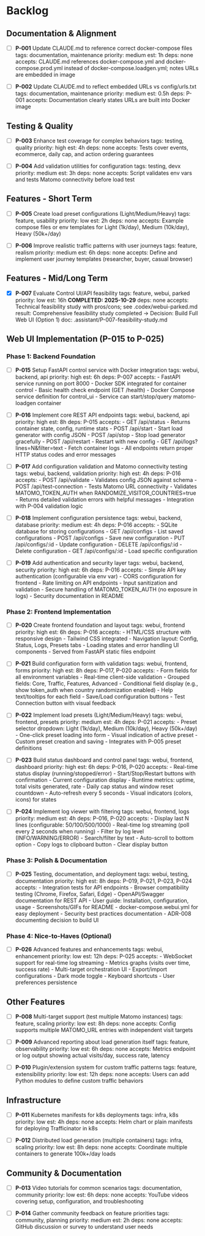 # Backlog

## Documentation & Alignment
- [ ] **P-001** Update CLAUDE.md to reference correct docker-compose files
      tags: documentation, maintenance  priority: medium  est: 1h
      deps: none
      accepts: CLAUDE.md references docker-compose.yml and docker-compose.prod.yml instead of docker-compose.loadgen.yml; notes URLs are embedded in image

- [ ] **P-002** Update CLAUDE.md to reflect embedded URLs vs config/urls.txt
      tags: documentation, maintenance  priority: medium  est: 0.5h
      deps: P-001
      accepts: Documentation clearly states URLs are built into Docker image

## Testing & Quality
- [ ] **P-003** Enhance test coverage for complex behaviors
      tags: testing, quality  priority: high  est: 4h
      deps: none
      accepts: Tests cover events, ecommerce, daily cap, and action ordering guarantees

- [ ] **P-004** Add validation utilities for configuration
      tags: testing, devx  priority: medium  est: 3h
      deps: none
      accepts: Script validates env vars and tests Matomo connectivity before load test

## Features - Short Term
- [ ] **P-005** Create load preset configurations (Light/Medium/Heavy)
      tags: feature, usability  priority: low  est: 2h
      deps: none
      accepts: Example compose files or env templates for Light (1k/day), Medium (10k/day), Heavy (50k+/day)

- [ ] **P-006** Improve realistic traffic patterns with user journeys
      tags: feature, realism  priority: medium  est: 6h
      deps: none
      accepts: Define and implement user journey templates (researcher, buyer, casual browser)

## Features - Mid/Long Term
- [x] **P-007** Evaluate Control UI/API feasibility
      tags: feature, webui, parked  priority: low  est: 16h  **COMPLETED: 2025-10-29**
      deps: none
      accepts: Technical feasibility study with pros/cons; see .codex/webui-parked.md
      result: Comprehensive feasibility study completed → Decision: Build Full Web UI (Option 1)
      doc: .assistant/P-007-feasibility-study.md

## Web UI Implementation (P-015 to P-025)

### Phase 1: Backend Foundation
- [ ] **P-015** Setup FastAPI control service with Docker integration
      tags: webui, backend, api  priority: high  est: 6h
      deps: P-007
      accepts: 
      - FastAPI service running on port 8000
      - Docker SDK integrated for container control
      - Basic health check endpoint (GET /health)
      - Docker Compose service definition for control_ui
      - Service can start/stop/query matomo-loadgen container

- [ ] **P-016** Implement core REST API endpoints
      tags: webui, backend, api  priority: high  est: 8h
      deps: P-015
      accepts:
      - GET /api/status - Returns container state, config, runtime stats
      - POST /api/start - Start load generator with config JSON
      - POST /api/stop - Stop load generator gracefully
      - POST /api/restart - Restart with new config
      - GET /api/logs?lines=N&filter=text - Fetch container logs
      - All endpoints return proper HTTP status codes and error messages

- [ ] **P-017** Add configuration validation and Matomo connectivity testing
      tags: webui, backend, validation  priority: high  est: 4h
      deps: P-016
      accepts:
      - POST /api/validate - Validates config JSON against schema
      - POST /api/test-connection - Tests Matomo URL connectivity
      - Validates MATOMO_TOKEN_AUTH when RANDOMIZE_VISITOR_COUNTRIES=true
      - Returns detailed validation errors with helpful messages
      - Integration with P-004 validation logic

- [ ] **P-018** Implement configuration persistence
      tags: webui, backend, database  priority: medium  est: 4h
      deps: P-016
      accepts:
      - SQLite database for storing configurations
      - GET /api/configs - List saved configurations
      - POST /api/configs - Save new configuration
      - PUT /api/configs/:id - Update configuration
      - DELETE /api/configs/:id - Delete configuration
      - GET /api/configs/:id - Load specific configuration

- [ ] **P-019** Add authentication and security layer
      tags: webui, backend, security  priority: high  est: 6h
      deps: P-016
      accepts:
      - Simple API key authentication (configurable via env var)
      - CORS configuration for frontend
      - Rate limiting on API endpoints
      - Input sanitization and validation
      - Secure handling of MATOMO_TOKEN_AUTH (no exposure in logs)
      - Security documentation in README

### Phase 2: Frontend Implementation
- [ ] **P-020** Create frontend foundation and layout
      tags: webui, frontend  priority: high  est: 6h
      deps: P-016
      accepts:
      - HTML/CSS structure with responsive design
      - Tailwind CSS integrated
      - Navigation layout: Config, Status, Logs, Presets tabs
      - Loading states and error handling UI components
      - Served from FastAPI static files endpoint

- [ ] **P-021** Build configuration form with validation
      tags: webui, frontend, forms  priority: high  est: 8h
      deps: P-017, P-020
      accepts:
      - Form fields for all environment variables
      - Real-time client-side validation
      - Grouped fields: Core, Traffic, Features, Advanced
      - Conditional field display (e.g., show token_auth when country randomization enabled)
      - Help text/tooltips for each field
      - Save/Load configuration buttons
      - Test Connection button with visual feedback

- [ ] **P-022** Implement load presets (Light/Medium/Heavy)
      tags: webui, frontend, presets  priority: medium  est: 4h
      deps: P-021
      accepts:
      - Preset selector dropdown: Light (1k/day), Medium (10k/day), Heavy (50k+/day)
      - One-click preset loading into form
      - Visual indication of active preset
      - Custom preset creation and saving
      - Integrates with P-005 preset definitions

- [ ] **P-023** Build status dashboard and control panel
      tags: webui, frontend, dashboard  priority: high  est: 6h
      deps: P-016, P-020
      accepts:
      - Real-time status display (running/stopped/error)
      - Start/Stop/Restart buttons with confirmation
      - Current configuration display
      - Runtime metrics: uptime, total visits generated, rate
      - Daily cap status and window reset countdown
      - Auto-refresh every 5 seconds
      - Visual indicators (colors, icons) for states

- [ ] **P-024** Implement log viewer with filtering
      tags: webui, frontend, logs  priority: medium  est: 4h
      deps: P-016, P-020
      accepts:
      - Display last N lines (configurable: 50/100/500/1000)
      - Real-time log streaming (poll every 2 seconds when running)
      - Filter by log level (INFO/WARNING/ERROR)
      - Search/filter by text
      - Auto-scroll to bottom option
      - Copy logs to clipboard button
      - Clear display button

### Phase 3: Polish & Documentation
- [ ] **P-025** Testing, documentation, and deployment
      tags: webui, testing, documentation  priority: high  est: 8h
      deps: P-019, P-021, P-023, P-024
      accepts:
      - Integration tests for API endpoints
      - Browser compatibility testing (Chrome, Firefox, Safari, Edge)
      - OpenAPI/Swagger documentation for REST API
      - User guide: Installation, configuration, usage
      - Screenshots/GIFs for README
      - docker-compose.webui.yml for easy deployment
      - Security best practices documentation
      - ADR-008 documenting decision to build UI

### Phase 4: Nice-to-Haves (Optional)
- [ ] **P-026** Advanced features and enhancements
      tags: webui, enhancement  priority: low  est: 12h
      deps: P-025
      accepts:
      - WebSocket support for real-time log streaming
      - Metrics graphs (visits over time, success rate)
      - Multi-target orchestration UI
      - Export/import configurations
      - Dark mode toggle
      - Keyboard shortcuts
      - User preferences persistence

## Other Features

- [ ] **P-008** Multi-target support (test multiple Matomo instances)
      tags: feature, scaling  priority: low  est: 8h
      deps: none
      accepts: Config supports multiple MATOMO_URL entries with independent visit targets

- [ ] **P-009** Advanced reporting about load generation itself
      tags: feature, observability  priority: low  est: 6h
      deps: none
      accepts: Metrics endpoint or log output showing actual visits/day, success rate, latency

- [ ] **P-010** Plugin/extension system for custom traffic patterns
      tags: feature, extensibility  priority: low  est: 12h
      deps: none
      accepts: Users can add Python modules to define custom traffic behaviors

## Infrastructure
- [ ] **P-011** Kubernetes manifests for k8s deployments
      tags: infra, k8s  priority: low  est: 4h
      deps: none
      accepts: Helm chart or plain manifests for deploying Trafficinator in k8s

- [ ] **P-012** Distributed load generation (multiple containers)
      tags: infra, scaling  priority: low  est: 8h
      deps: none
      accepts: Coordinate multiple containers to generate 100k+/day loads

## Community & Documentation
- [ ] **P-013** Video tutorials for common scenarios
      tags: documentation, community  priority: low  est: 6h
      deps: none
      accepts: YouTube videos covering setup, configuration, and troubleshooting

- [ ] **P-014** Gather community feedback on feature priorities
      tags: community, planning  priority: medium  est: 2h
      deps: none
      accepts: GitHub discussion or survey to understand user needs

